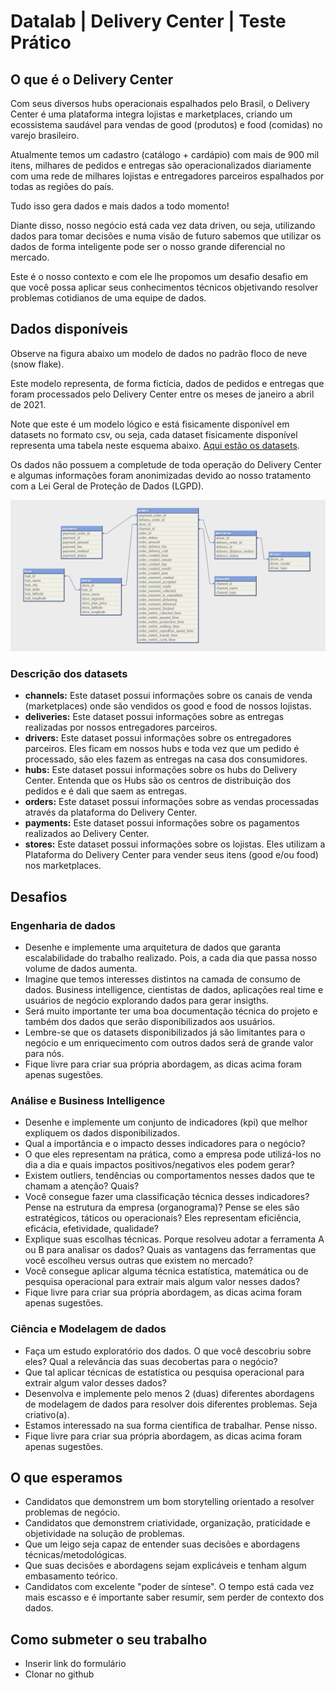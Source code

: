 # Datalab | Delivery Center | Teste Prático 


## O que é o Delivery Center

Com seus diversos hubs operacionais espalhados pelo Brasil, o Delivery Center é uma plataforma integra lojistas e marketplaces, criando um ecossistema saudável para vendas de good (produtos) e food (comidas) no varejo brasileiro.

Atualmente temos um cadastro (catálogo + cardápio) com mais de 900 mil itens, milhares de pedidos e entregas são operacionalizados diariamente com uma rede de milhares lojistas e entregadores parceiros espalhados por todas as regiões do país. 

Tudo isso gera dados e mais dados a todo momento! 

Diante disso, nosso negócio está cada vez data driven, ou seja, utilizando dados para tomar decisões e numa visão de futuro sabemos que utilizar os dados de forma inteligente pode ser o nosso grande diferencial no mercado.

Este é o nosso contexto e com ele lhe propomos um desafio desafio em que você possa aplicar seus conhecimentos técnicos objetivando resolver problemas cotidianos de uma equipe de dados.

## Dados disponíveis

Observe na figura abaixo um modelo de dados no padrão floco de neve (snow flake). 

Este modelo representa, de forma fictícia, dados de pedidos e entregas que foram processados pelo Delivery Center entre os meses de janeiro a abril de 2021. 

Note que este é um modelo lógico e está fisicamente disponível em datasets no formato csv, ou seja, cada dataset fisicamente disponível representa uma tabela neste esquema abaixo. [Aqui estão os datasets](/datasets).

Os dados não possuem a completude de toda operação do Delivery Center e algumas informações foram anonimizadas devido ao nosso tratamento com a Lei Geral de Proteção de Dados (LGPD).

![Modelo lógico do Banco de Dados](images/data_model.png)

### Descrição dos datasets

* **channels:** Este dataset possui informações sobre os canais de venda (marketplaces) onde são vendidos os good e food de nossos lojistas.
* **deliveries:** Este dataset possui informações sobre as entregas realizadas por nossos entregadores parceiros.
* **drivers:** Este dataset possui informações sobre os entregadores parceiros. Eles ficam em nossos hubs e toda vez que um pedido é processado, são eles fazem as entregas na casa dos consumidores.
* **hubs:** Este dataset possui informações sobre os hubs do Delivery Center. Entenda que os Hubs são os centros de distribuição dos pedidos e é dali que saem as entregas.
* **orders:**  Este dataset possui informações sobre as vendas processadas através da plataforma do Delivery Center.
* **payments:** Este dataset possui informações sobre os pagamentos realizados ao Delivery Center.
* **stores:** Este dataset possui informações sobre os lojistas. Eles utilizam a Plataforma do Delivery Center para vender seus itens (good e/ou food) nos marketplaces.

## Desafios

### Engenharia de dados

* Desenhe e implemente uma arquitetura de dados que garanta escalabilidade do trabalho realizado. Pois, a cada dia que passa nosso volume de dados aumenta.
* Imagine que temos interesses distintos na camada de consumo de dados. Business intelligence, cientistas de dados, aplicações real time e usuários de negócio explorando dados para gerar insigths.
* Será muito importante ter uma boa documentação técnica do projeto e também dos dados que serão disponibilizados aos usuários.
* Lembre-se que os datasets disponibilizados já são limitantes para o negócio e um  enriquecimento com outros dados será de grande valor para nós.
* Fique livre para criar sua própria abordagem, as dicas acima foram apenas sugestões.

### Análise e Business Intelligence

* Desenhe e implemente um conjunto de indicadores (kpi) que melhor expliquem os dados disponibilizados.
* Qual a importância e o impacto desses indicadores para o negócio?
* O que eles representam na prática, como a empresa pode utilizá-los no dia a dia e quais impactos positivos/negativos eles podem gerar?
* Existem outliers, tendências ou comportamentos nesses dados que te chamam a atenção? Quais?
* Você consegue fazer uma classificação técnica desses indicadores? Pense na estrutura da empresa (organograma)? Pense se eles são estratégicos, táticos ou operacionais? Eles representam eficiência, eficácia, efetividade, qualidade?
* Explique suas escolhas técnicas. Porque resolveu adotar a ferramenta A ou B para analisar os dados? Quais as vantagens das ferramentas que você escolheu versus outras que existem no mercado?
* Você consegue aplicar alguma técnica estatística, matemática ou de pesquisa operacional para extrair mais algum valor nesses dados?
* Fique livre para criar sua própria abordagem, as dicas acima foram apenas sugestões.

### Ciência e Modelagem de dados

* Faça um estudo exploratório dos dados. O que você descobriu sobre eles? Qual a relevância das suas decobertas para o negócio?
* Que tal aplicar técnicas de estatística ou pesquisa operacional para extrair algum valor desses dados?
* Desenvolva e implemente pelo menos 2 (duas) diferentes abordagens de modelagem de dados para resolver dois diferentes problemas. Seja criativo(a).
* Estamos interessado na sua forma científica de trabalhar. Pense nisso.
* Fique livre para criar sua própria abordagem, as dicas acima foram apenas sugestões.

## O que esperamos

* Candidatos que demonstrem um bom storytelling orientado a resolver problemas de negócio.
* Candidatos que demonstrem criatividade, organização, praticidade e objetividade na solução de problemas.
* Que um leigo seja capaz de entender suas decisões e abordagens técnicas/metodológicas.
* Que suas decisões e abordagens sejam explicáveis e tenham algum embasamento teórico.
* Candidatos com excelente "poder de síntese". O tempo está cada vez mais escasso e é importante saber resumir, sem perder de contexto dos dados.

## Como submeter o seu trabalho

* Inserir link do formulário
* Clonar no github






